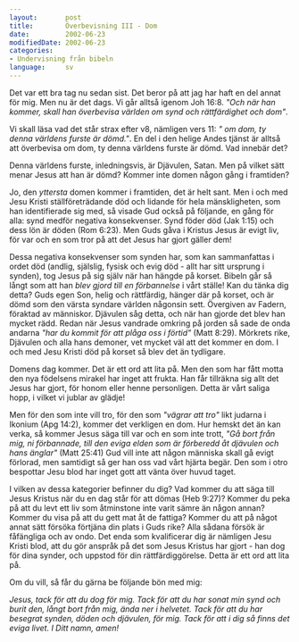 ```yaml
---
layout:       post
title:        Överbevisning III - Dom
date:         2002-06-23
modifiedDate: 2002-06-23
categories:
- Undervisning från bibeln
language:     sv
---
```

Det var ett bra tag nu sedan sist. Det beror på att jag har haft en del annat för mig. Men nu är det dags. Vi går alltså igenom Joh 16:8. <em>"Och när han kommer, skall han överbevisa världen om synd och rättfärdighet och dom"</em>.

Vi skall läsa vad det står strax efter v8, nämligen vers 11: <em>" om dom, ty denna världens furste är dömd."</em>. En del i den helige Andes tjänst är alltså att överbevisa om dom, ty denna världens furste är dömd. Vad innebär det?

Denna världens furste, inledningsvis, är Djävulen, Satan. Men på vilket sätt menar Jesus att han är dömd? Kommer inte domen någon gång i framtiden?

Jo, den <em>yttersta</em> domen kommer i framtiden, det är helt sant. Men i och med Jesu Kristi ställföreträdande död och lidande för hela mänskligheten, som han identifierade sig med, så visade Gud också på följande, en gång för alla: synd medför negativa konsekvenser. Synd föder död (Jak 1:15) och dess lön är döden (Rom 6:23). Men Guds gåva i Kristus Jesus är evigt liv, för var och en som tror på att det Jesus har gjort gäller dem!

Dessa negativa konsekvenser som synden har, som kan sammanfattas i ordet död (andlig, själslig, fysisk och evig död - allt har sitt ursprung i synden), tog Jesus på sig själv när han hängde på korset. Bibeln går så långt som att han <em>blev gjord till en förbannelse</em> i vårt ställe! Kan du tänka dig detta? Guds egen Son, helig och rättfärdig, hänger där på korset, och är dömd som den värsta syndare världen någonsin sett. Övergiven av Fadern, föraktad av människor. Djävulen såg detta, och när han gjorde det blev han mycket rädd. Redan när Jesus vandrade omkring på jorden så sade de onda andarna <em>"har du kommit för att plåga oss i förtid"</em> (Matt 8:29). Mörkrets rike, Djävulen och alla hans demoner, vet mycket väl att det kommer en dom. I och med Jesu Kristi död på korset så blev det än tydligare.

Domens dag kommer. Det är ett ord att lita på. Men den som har fått motta den nya födelsens mirakel har inget att frukta. Han får tillräkna sig allt det Jesus har gjort, för honom eller henne personligen. Detta är vårt saliga hopp, i vilket vi jublar av glädje!

Men för den som inte vill tro, för den som <em>"vägrar att tro"</em> likt judarna i Ikonium (Apg 14:2), kommer det verkligen en dom. Hur hemskt det än kan verka, så kommer Jesus säga till var och en som inte trott, <em>"Gå bort från mig, ni förbannade, till den eviga elden som är förberedd åt djävulen och hans änglar"</em> (Matt 25:41) Gud vill inte att någon människa skall gå evigt förlorad, men samtidigt så ger han oss vad vårt hjärta begär. Den som i otro bespottar Jesu blod har inget gott att vänta över huvud taget.

I vilken av dessa kategorier befinner du dig? Vad kommer du att säga till Jesus Kristus när du en dag står för att dömas (Heb 9:27)? Kommer du peka på att du levt ett liv som åtminstone inte varit sämre än någon annan? Kommer du visa på att du gett mat åt de fattiga? Kommer du att på något annat sätt försöka förtjäna din plats i Guds rike? Alla sådana försök är fåfängliga och av ondo. Det enda som kvalificerar dig är nämligen Jesu Kristi blod, att du gör anspråk på det som Jesus Kristus har gjort - han dog för dina synder, och uppstod för din rättfärdiggörelse. Detta är ett ord att lita på.

Om du vill, så får du gärna be följande bön med mig:

<em>Jesus, tack för att du dog för mig. Tack för att du har sonat min synd och burit den, långt bort från mig, ända ner i helvetet. Tack för att du har besegrat synden, döden och djävulen, för mig. Tack för att i dig så finns det eviga livet. I Ditt namn, amen!</em>
